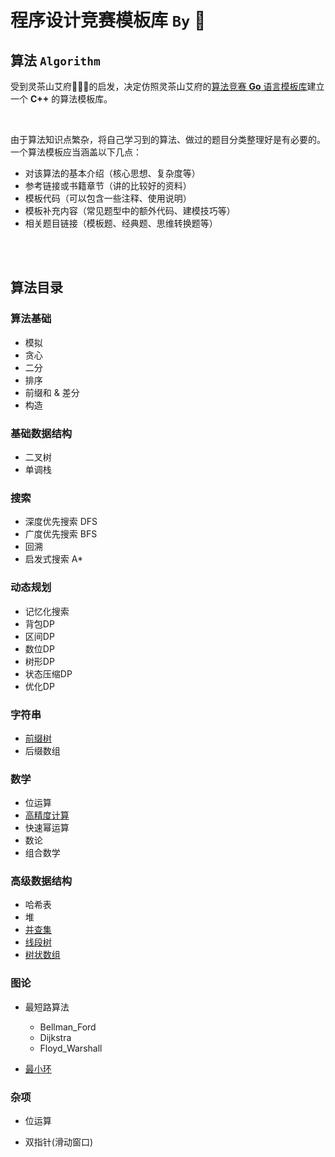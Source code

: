 # 程序设计竞赛模板库 `By` 🍁


## 算法 `Algorithm`

受到灵茶山艾府💭💡🎈的启发，决定仿照灵茶山艾府的[算法竞赛 **Go** 语言模板库](https://github.com/EndlessCheng/codeforces-go)建立一个 **C++** 的算法模板库。

<br/>

由于算法知识点繁杂，将自己学习到的算法、做过的题目分类整理好是有必要的。一个算法模板应当涵盖以下几点：

- 对该算法的基本介绍（核心思想、复杂度等）
- 参考链接或书籍章节（讲的比较好的资料）
- 模板代码（可以包含一些注释、使用说明）
- 模板补充内容（常见题型中的额外代码、建模技巧等）
- 相关题目链接（模板题、经典题、思维转换题等）  

<br/>

<br/>

## 算法目录

### 算法基础

- 模拟
- 贪心
- 二分
- 排序
- 前缀和 & 差分
- 构造
### 基础数据结构

- 二叉树
- 单调栈
### 搜索

- 深度优先搜索 DFS
- 广度优先搜索 BFS
- 回溯
- 启发式搜索 A*
### 动态规划

- 记忆化搜索
- 背包DP
- 区间DP
- 数位DP
- 树形DP
- 状态压缩DP
- 优化DP
### 字符串

- [前缀树 ](/copypasta/String/Trie/Trie.md)
- 后缀数组 
### 数学

- 位运算
- [高精度计算](/copypasta/Math/Arbitrary_Precision_Arithmetic/Arbitrary_Precision_Arithmetic.md)
- 快速幂运算
- 数论
- 组合数学
### 高级数据结构

- 哈希表
- 堆
- [并查集](/copypasta/Data_Structure/Disjoint_Set_Union/Disjoint_Set_Union.md)
- [线段树](/copypasta/Data_Structure/Segment_Tree/segment_tree.md)
- [树状数组](/copypasta/Data_Structure/Binary_Index_Tree/binary_index_tree.md)
### 图论

- 最短路算法
  - Bellman_Ford
  - Dijkstra
  - Floyd_Warshall

- [最小环](/copypasta/Graph_Theory/Min_Cycle/Min_Cycle.md)

### 杂项

- 位运算

- 双指针(滑动窗口)
